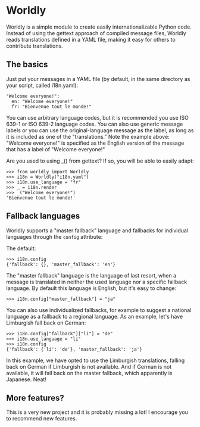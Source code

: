# Worldly

Worldly is a simple module to create easily internationalizable Python code. Instead of using the gettext approach of compiled message files, Worldly reads translations defined in a YAML file, making it easy for others to contribute translations.

## The basics

Just put your messages in a YAML file (by default, in the same directory as your script, called i18n.yaml):

    "Welcome everyone!":
      en: "Welcome everyone!"
      fr: "Bienvenue tout le monde!"
      

You can use arbitrary language codes, but it is recommended you use ISO 639-1 or ISO 639-2 language codes. You can also use generic message labels or you can use the original-language message as the label, as long as it is included as one of the "translations." Note the example above: "Welcome everyone!" is specified as the English version of the message that has a label of "Welcome everyone!"

Are you used to using _() from gettext? If so, you will be able to easily adapt:

    >>> from worldly import Worldly
    >>> i18n = Worldly("i18n.yaml")
    >>> i18n.use_language = "fr"
    >>> _ = i18n.render
    >>> _("Welcome everyone!")
    'Bienvenue tout le monde!'

## Fallback languages

Worldly supports a "master fallback" language and fallbacks for individual languages through the `config` attribute:

The default:

    >>> i18n.config
    {'fallback': {}, 'master_fallback': 'en'}

The "master fallback" language is the language of last resort, when a message is translated in neither the used language nor a specific fallback language. By default this language is English, but it's easy to change:

    >>> i18n.config["master_fallback"] = "ja"

You can also use individualized fallbacks, for example to suggest a national language as a fallback to a regional language. As an example, let's have Limburgish fall back on German:

    >>> i18n.config["fallback"]["li"] = "de"
    >>> i18n.use_language = "li"
    >>> i18n.config
    {'fallback': {'li': 'de'}, 'master_fallback': 'ja'}

In this example, we have opted to use the Limburgish translations, falling back on German if Limburgish is not available. And if German is not available, it will fall back on the master fallback, which apparently is Japanese. Neat!

## More features?

This is a very new project and it is probably missing a lot! I encourage you to recommend new features.

